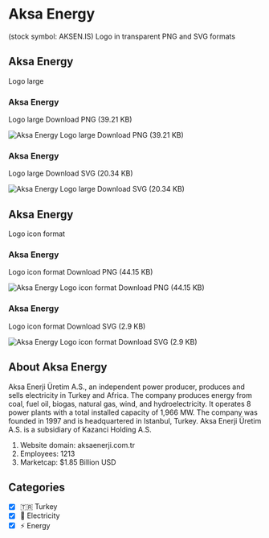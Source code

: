 # Aksa Energy
 (stock symbol: AKSEN.IS) Logo in transparent PNG and SVG formats

## Aksa Energy
 Logo large

### Aksa Energy
 Logo large Download PNG (39.21 KB)

![Aksa Energy
 Logo large Download PNG (39.21 KB)](/img/orig/AKSEN.IS_BIG-622e3a91.png)

### Aksa Energy
 Logo large Download SVG (20.34 KB)

![Aksa Energy
 Logo large Download SVG (20.34 KB)](/img/orig/AKSEN.IS_BIG-0023a5ca.svg)

## Aksa Energy
 Logo icon format

### Aksa Energy
 Logo icon format Download PNG (44.15 KB)

![Aksa Energy
 Logo icon format Download PNG (44.15 KB)](/img/orig/AKSEN.IS-6f5c98c0.png)

### Aksa Energy
 Logo icon format Download SVG (2.9 KB)

![Aksa Energy
 Logo icon format Download SVG (2.9 KB)](/img/orig/AKSEN.IS-1a3548cd.svg)

## About Aksa Energy


Aksa Enerji Üretim A.S., an independent power producer, produces and sells electricity in Turkey and Africa. The company produces energy from coal, fuel oil, biogas, natural gas, wind, and hydroelectricity. It operates 8 power plants with a total installed capacity of 1,966 MW. The company was founded in 1997 and is headquartered in Istanbul, Turkey. Aksa Enerji Üretim A.S. is a subsidiary of Kazanci Holding A.S.

1. Website domain: aksaenerji.com.tr
2. Employees: 1213
3. Marketcap: $1.85 Billion USD


## Categories
- [x] 🇹🇷 Turkey
- [x] 🔋 Electricity
- [x] ⚡ Energy
